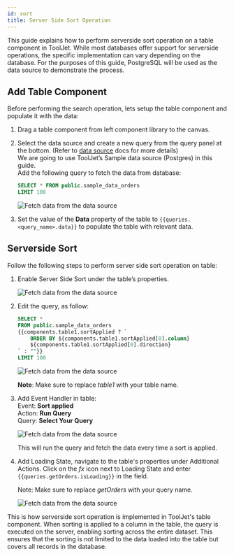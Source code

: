 ```yaml
---
id: sort
title: Server Side Sort Operation
---
```


This guide explains how to perform serverside sort operation on a table component in ToolJet.  While most databases offer support for serverside operations, the specific implementation can vary depending on the database. For the purposes of this guide, PostgreSQL will be used as the data source to demonstrate the process.

<div style={{paddingTop:'24px'}}>

## Add Table Component

Before performing the search operation, lets setup the table component and populate it with the data:

1. Drag a table component from left component library to the canvas.
2. Select the data source and create a new query from the query panel at the bottom. (Refer to [data source](/docs/data-sources/overview) docs for more details) <br/>
    We are going to use ToolJet’s Sample data source (Postgres) in this guide.<br/>
    Add the following query to fetch the data from database:

    ```sql
    SELECT * FROM public.sample_data_orders
    LIMIT 100
    ```

    <img className="screenshot-full" src="/img/widgets/table/serverside-operations/fetch-data-query.png" alt="Fetch data from the data source" />

3. Set the value of the **Data** property of the table to `{{queries.<query_name>.data}}` to populate the table with relevant data.

</div>

<div style={{paddingTop:'24px'}}>

## Serverside Sort

Follow the following steps to perform server side sort operation on table:

1. Enable Server Side Sort under the table’s properties.
    
    <img className="screenshot-full" src="/img/widgets/table/serverside-operations/sort-property.png" alt="Fetch data from the data source" />
    
2. Edit the query, as follow:
    
    ```sql
    SELECT * 
    FROM public.sample_data_orders 
    {{components.table1.sortApplied ? `
        ORDER BY ${components.table1.sortApplied[0].column} 
        ${components.table1.sortApplied[0].direction}
    ` : ""}} 
    LIMIT 100
    ```
    
    <img className="screenshot-full" src="/img/widgets/table/serverside-operations/sort-query.png" alt="Fetch data from the data source" />
    
    **Note**: Make sure to replace *table1* with your table name.
    
3. Add Event Handler in table:<br/>
    Event: **Sort applied**<br/>
    Action: **Run Query**<br/>
    Query: **Select Your Query**
    
    <img className="screenshot-full" src="/img/widgets/table/serverside-operations/sort-eh.png" alt="Fetch data from the data source" />
    
    This will run the query and fetch the data every time a sort is applied.
    
4. Add Loading State, navigate to the table's properties under Additional Actions. Click on the *fx* icon next to Loading State and enter `{{queries.getOrders.isLoading}}` in the field.
    
    Note: Make sure to replace *getOrders* with your query name.
    
    <img className="screenshot-full" src="/img/widgets/table/serverside-operations/sort-loading.png" alt="Fetch data from the data source" />
    

This is how serverside sort operation is implemented in ToolJet's table component. When sorting is applied to a column in the table, the query is executed on the server, enabling sorting across the entire dataset. This ensures that the sorting is not limited to the data loaded into the table but covers all records in the database.

</div>